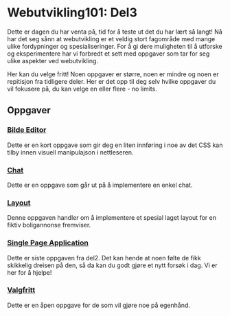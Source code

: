 # Webutvikling101: Del3

Dette er dagen du har venta på, tid for å teste ut det du har lært så langt! Nå
har det seg sånn at webutvikling er et veldig stort fagområde med mange ulike
fordypninger og spesialiseringer. For å gi dere muligheten til å utforske og
eksperimentere har vi forbredt et sett med oppgaver som tar for seg ulike
aspekter ved webutvikling.

Her kan du velge fritt! Noen oppgaver er større, noen er mindre og noen er
repitisjon fra tidligere deler. Her er det opp til deg selv hvilke oppgaver du
vil fokusere på, du kan velge en eller flere - no limits.

## Oppgaver

### [Bilde Editor](./bilde-editor)

Dette er en kort oppgave som gir deg en liten innføring i noe av det CSS kan
tilby innen visuell manipulajson i nettleseren.

### [Chat](./chat)

Dette er en oppgave som går ut på å implementere en enkel chat.

### [Layout](./layout)

Denne oppgaven handler om å implementere et spesial laget layout for en fiktiv
boligannonse fremviser.

### [Single Page Application](http://bekk.github.io/webutvikling101/del2/slides/#83)

Dette er siste oppgaven fra del2. Det kan hende at noen følte de fikk skikkelig
dreisen på den, så da kan du godt gjøre et nytt forsøk i dag. Vi er her for å
hjelpe!

### [Valgfritt](./valgfritt)

Dette er en åpen oppgave for de som vil gjøre noe på egenhånd.

